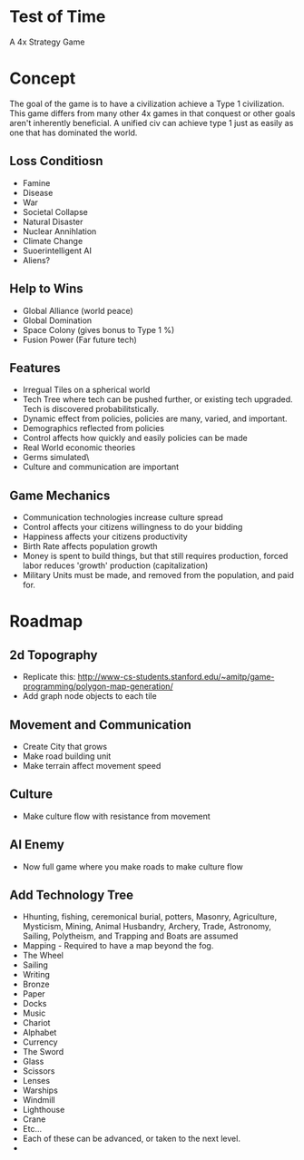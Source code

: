 # Test of Time
A 4x Strategy Game

# Concept
The goal of the game is to have a civilization achieve a Type 1 civilization.  This game differs from many other 4x games in that conquest or other goals aren't inherently beneficial.  A unified civ can achieve type 1 just as easily as one that has dominated the world.

## Loss Conditiosn
 - Famine
 - Disease
 - War
 - Societal Collapse
 - Natural Disaster
 - Nuclear Annihlation
 - Climate Change
 - Suoerintelligent AI
 - Aliens?

## Help to Wins
 - Global Alliance (world peace)
 - Global Domination
 - Space Colony (gives bonus to Type 1 %)
 - Fusion Power (Far future tech)

## Features
 - Irregual Tiles on a spherical world
 - Tech Tree where tech can be pushed further, or existing tech upgraded.  Tech is discovered probabilitstically.
 - Dynamic effect from policies, policies are many, varied, and important.
 - Demographics reflected from policies
 - Control affects how quickly and easily policies can be made
 - Real World economic theories
 - Germs simulated\
 - Culture and communication are important

## Game Mechanics
 - Communication technologies increase culture spread
 - Control affects your citizens willingness to do your bidding
 - Happiness affects your citizens productivity
 - Birth Rate affects population growth
 - Money is spent to build things, but that still requires production, forced labor reduces 'growth' production (capitalization)
 - Military Units must be made, and removed from the population, and paid for.

# Roadmap
## 2d Topography
 - Replicate this: http://www-cs-students.stanford.edu/~amitp/game-programming/polygon-map-generation/
 - Add graph node objects to each tile

## Movement and Communication
 - Create City that grows
 - Make road building unit
 - Make terrain affect movement speed

## Culture
 - Make culture flow with resistance from movement

## AI Enemy
 - Now full game where you make roads to make culture flow

## Add Technology Tree
 - Hhunting, fishing, ceremonical burial, potters, Masonry, Agriculture, Mysticism, Mining, Animal Husbandry, Archery, Trade, Astronomy, Sailing, Polytheism, and Trapping and Boats are assumed
 - Mapping - Required to have a map beyond the fog.
 - The Wheel
 - Sailing
 - Writing
 - Bronze
 - Paper
 - Docks
 - Music
 - Chariot
 - Alphabet
 - Currency
 - The Sword
 - Glass
 - Scissors
 - Lenses
 - Warships
 - Windmill
 - Lighthouse
 - Crane
 - Etc...
 - Each of these can be advanced, or taken to the next level.
 - 
 
